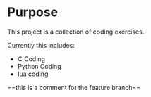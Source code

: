 # Purpose
This project is a collection of coding exercises.

Currently this includes:
- C Coding
- Python Coding
- lua coding

==this is a comment for the feature branch==
